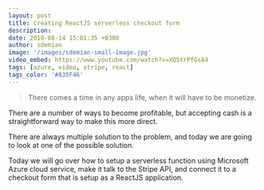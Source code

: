 ```yaml
---
layout: post
title: Creating ReactJS serverless checkout form
description:
date: 2019-08-14 15:01:35 +0300
author: sdemian
image: '/images/sdemian-small-image.jpg'
video_embed: https://www.youtube.com/watch?v=XQ5trPfGsA4
tags: [azure, video, stripe, react]
tags_color: '#835F46'
---
```


> There comes a time in any apps life, when it will have to be monetize.

There are a number of ways to become profitable, but accepting cash is a straightforward way to make this more direct.

There are always multiple solution to the problem, and today we are going to look at one of the possible solution.

Today we will go over how to setup a serverless function using Microsoft Azure cloud service, make it talk to the Stripe API, and connect it to a checkout form that is setup as a ReactJS application.
